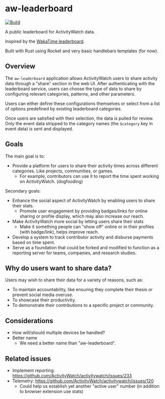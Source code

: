 aw-leaderboard
==============

[![Build](https://github.com/ActivityWatch/aw-leaderboard/actions/workflows/build.yml/badge.svg)](https://github.com/ActivityWatch/aw-leaderboard/actions/workflows/build.yml)

A public leaderboard for ActivityWatch data.

Inspired by the [WakaTime leaderboard](https://wakatime.com/leaders).

Built with Rust using Rocket and very basic handlebars templates (for now).


## Overview

The `aw-leaderboard` application allows ActivityWatch users to share activity data through a "share" section in the web UI. After authenticating with the leaderboard service, users can choose the type of data to share by configuring relevant categories, patterns, and other parameters.

Users can either define these configurations themselves or select from a list of options predefined by existing leaderboard categories.

Once users are satisfied with their selection, the data is pulled for review. Only the event data stripped to the category names (the `$category` key in event data) is sent and displayed.


## Goals

The main goal is to:

 - Provide a platform for users to share their activity times across different categories. Like projects, communities, or games.
   - For example, contributors can use it to report the time spent working on ActivityWatch. (dogfooding)

Secondary goals:

 - Enhance the social aspect of ActivityWatch by enabling users to share their stats.
   - Promote user engagement by providing badges/links for online sharing or profile display, which may also increase our reach.
 - Make ActivityWatch more social by letting users share their stats
   - Make it something people can "show off" online or in their profiles (with badge/link), helps improve reach.
 - Develop a system to track contributor activity and disburse payments based on time spent.
 - Serve as a foundation that could be forked and modified to function as a reporting server for teams, companies, and research studies.


## Why do users want to share data?

Users may wish to share their data for a variety of reasons, such as:

- To maintain accountability, like ensuring they complete their thesis or prevent social media overuse.
- To showcase their productivity.
- To demonstrate their contributions to a specific project or community.


## Considerations

 - How will/should multiple devices be handled?
 - Better name
   - We need a better name than "aw-leaderboard".


## Related issues

 - Implement reporting: https://github.com/ActivityWatch/activitywatch/issues/233
 - Telemetry: https://github.com/ActivityWatch/activitywatch/issues/120
   - Could help us establish yet another "active user" number (in addition to browser extension use stats)
